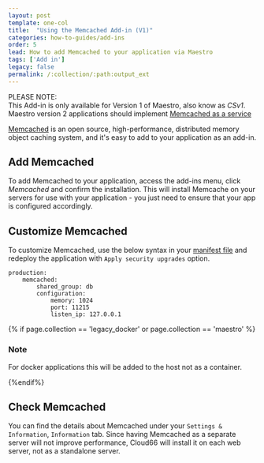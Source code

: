 ```yaml
---
layout: post
template: one-col
title:  "Using the Memcached Add-in (V1)"
categories: how-to-guides/add-ins
order: 5
lead: How to add Memcached to your application via Maestro
tags: ['Add in']
legacy: false
permalink: /:collection/:path:output_ext
---
```


<div class="notice notice-danger"><p>PLEASE NOTE:<br/> This Add-in is only available for Version 1 of Maestro, also know as <em>CSv1</em>. Maestro version 2 applications should implement <a href="https://community.cloud66.com/t/how-do-i-add-memcached-to-my-application/54" title="An example of how to install Memcached as a Service">Memcached as a service</a></p></div>


[Memcached](http://memcached.org/) is an open source, high-performance, distributed memory object caching system, and it's easy to add to your application as an add-in.

## Add Memcached
To add Memcached to your application, access the add-ins menu, click _Memcached_ and confirm the installation. This will install Memcache on your servers for use with your application - you just need to ensure that your app is configured accordingly.

## Customize Memcached

To customize Memcached, use the below syntax in your [manifest file](/maestro/how-to-guides/deployment/building-a-manifest-file.html) and redeploy the application with `Apply security upgrades` option.

```shell
production:
    memcached:
        shared_group: db
        configuration:
            memory: 1024
            port: 11215
            listen_ip: 127.0.0.1
```

{% if page.collection == 'legacy_docker' or page.collection == 'maestro' %}
<div class="notice notice-danger">
	<h3>Note</h3>
	<p>For docker applications this will be added to the host not as a container.</p>
</div>
{%endif%}

## Check Memcached

You can find the details about Memcached under your `Settings & Information`, `Information` tab. Since having Memcached as a separate server will not improve performance, Cloud66 will install it on each web server, not as a standalone server.